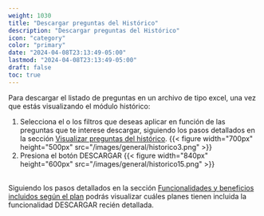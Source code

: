 ```yaml
---
weight: 1030
title: "Descargar preguntas del Histórico"
description: "Descargar preguntas del Histórico"
icon: "category"
color: "primary"
date: "2024-04-08T23:13:49-05:00"
lastmod: "2024-04-08T23:13:49-05:00"
draft: false
toc: true
---
```


Para descargar el listado de preguntas en un archivo de tipo excel, una vez que estás visualizando el módulo histórico:
1. Selecciona el o los filtros que deseas aplicar en función de las preguntas que te interese descargar, siguiendo los pasos detallados en la sección [Visualizar preguntas del histórico](../Historico/historico.md). 
{{< figure width="700px" height="500px" src="/images/general/historico3.png" >}}
2. Presiona el botón DESCARGAR
{{< figure width="840px" height="600px" src="/images/general/historico15.png" >}}<br></br>

Siguiendo los pasos detallados en la sección [Funcionalidades y beneficios incluidos según el plan](../../Suscripcíon_y_Pagos/Tu_Suscripcion/Conocer_beneficios_planes.md) podrás visualizar cuáles planes tienen incluida la funcionalidad DESCARGAR recién detallada.